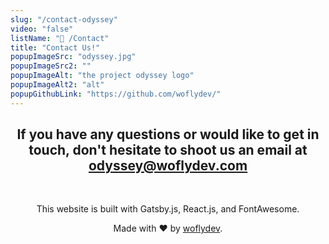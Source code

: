 ```yaml
---
slug: "/contact-odyssey"
video: "false"
listName: "📧 /Contact"
title: "Contact Us!"
popupImageSrc: "odyssey.jpg"
popupImageSrc2: ""
popupImageAlt: "the project odyssey logo"
popupImageAlt2: "alt"
popupGithubLink: "https://github.com/woflydev/"
---
```


<center>

## If you have any questions or would like to get in touch, don't hesitate to shoot us an email at [odyssey@woflydev.com](mailto:odyssey@woflydev.com?subject=Hi%20Project%20Odyssey!&body=We're%20reaching%20out%20because...%20%3C._.%3E)

<br />

This website is built with Gatsby.js, React.js, and FontAwesome.

Made with ❤️ by <a href="https://github.com/woflydev/" target="_blank">woflydev</a>.

</center>